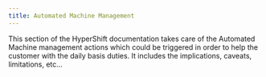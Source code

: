 ```yaml
---
title: Automated Machine Management
---
```


This section of the HyperShift documentation takes care of the Automated Machine management actions which could be triggered in order to help the customer with the daily basis duties. It includes the implications, caveats, limitations, etc...
